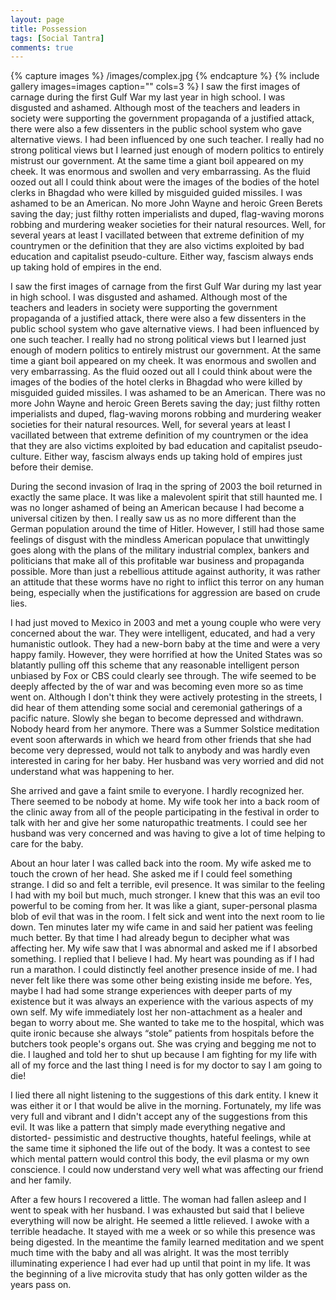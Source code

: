 ```yaml
---
layout: page
title: Possession
tags: [Social Tantra]
comments: true
---
```



{% capture images %}
	/images/complex.jpg
{% endcapture %}
{% include gallery images=images caption="" cols=3 %}
I saw the first images of carnage during the first Gulf War my last year in high school.  I was disgusted and ashamed. Although most of the teachers and leaders in society were supporting the government propaganda of a justified attack, there were also a few dissenters in the public school system who gave alternative views.  I had been influenced by one such teacher.  I really had no strong political views but I learned just enough of modern politics to entirely mistrust our government.  At the same time a giant boil appeared on my cheek.  It was enormous and swollen and very embarrassing.  As the fluid oozed out all I could think about were the images of the bodies of the hotel clerks in Bhagdad who were killed by misguided guided missiles.  I was ashamed to be an American.  No more John Wayne and heroic Green Berets saving the day; just filthy rotten imperialists and duped, flag-waving morons robbing and murdering weaker societies for their natural resources.  Well, for several years at least I vacillated between that extreme definition of my countrymen or the definition that they are also victims exploited by bad education and capitalist pseudo-culture. Either way, fascism always ends up taking hold of empires in the end.

I saw the first images of carnage from the first Gulf War during my last year in high school.  I was disgusted and ashamed.  Although most of the teachers and leaders in society were supporting the government propaganda of a justified attack, there were also a few dissenters in the public school system who gave alternative views.  I had been influenced by one such teacher.  I really had no strong political views but I learned just enough of modern politics to entirely mistrust our government.  At the same time a giant boil appeared on my cheek.  It was enormous and swollen and very embarrassing.  As the fluid oozed out all I could think about were the images of the bodies of the hotel clerks in Bhagdad who were killed by misguided guided missiles.  I was ashamed to be an American.  There was no more John Wayne and heroic Green Berets saving the day; just filthy rotten imperialists and duped, flag-waving morons robbing and murdering weaker societies for their natural resources.  Well, for several years at least I vacillated between that extreme definition of my countrymen or the idea that they are also victims exploited by bad education and capitalist pseudo-culture.  Either way, fascism always ends up taking hold of empires just before their demise.


During the second invasion of Iraq in the spring of 2003 the boil returned in exactly the same place.  It was like a malevolent spirit that still haunted me.  I was no longer ashamed of being an American because I had become a universal citizen by then.  I really saw us as no more different than the German population around the time of Hitler.  However, I still had those same feelings of disgust with the mindless American populace that unwittingly goes along with the plans of the military industrial complex, bankers and politicians that make all of this profitable war business and propaganda possible.  More than just a rebellious attitude against authority, it was rather an attitude that these worms have no right to inflict this terror on any human being, especially when the justifications for aggression are based on crude lies.

I had just moved to Mexico in 2003 and met a young couple who were very concerned about the war.  They were intelligent, educated, and had a very humanistic outlook.  They had a new-born baby at the time and were a very happy family. However, they were horrified at how the United States was so blatantly pulling off this scheme that any reasonable intelligent person unbiased by Fox or CBS could clearly see through.    The wife seemed to be deeply affected by the of war and was becoming even more so as time went on.  Although I don't think they were actively protesting in the streets, I did hear of them attending some social and ceremonial gatherings of a pacific nature.  Slowly she began to become depressed and withdrawn.  Nobody heard from her anymore.  There was a Summer Solstice meditation event soon afterwards in which we heard from other friends that she had become very depressed, would not talk to anybody and was hardly even interested in caring for her baby.  Her husband was very worried and did not understand what was happening to her.  

She arrived and gave a faint smile to everyone.  I hardly recognized her.  There seemed to be nobody at home.  My wife took her into a back room of the clinic away from all of the people participating in the festival in order to talk with her and give her some naturopathic treatments.  I could see her husband was very concerned and was having to give a lot of time helping to care for the baby.  

About an hour later I was called back into the room.  My wife asked me to touch the crown of her head.  She asked me if I could feel something strange.  I did so and felt a terrible, evil presence.  It was similar to the feeling I had with my boil but much, much stronger.  I knew that this was an evil too powerful to be coming from her.  It was like a giant, super-personal plasma blob of evil that was in the room.  I felt sick and went into the next room to lie down.  Ten minutes later my wife came in and said her patient was feeling much better.  By that time I had already begun to decipher what was affecting her.  My wife saw that I was abnormal and asked me if I absorbed something.  I replied that I believe I had.  My heart was pounding as if I had run a marathon.  I could distinctly feel another presence inside of me.  I had never felt like there was some other being existing inside me before.  Yes, maybe I had had some strange experiences with deeper parts of my existence but it was always an experience with the various aspects of my own self.  My wife immediately lost her non-attachment as a healer and began to worry about me.  She wanted to take me to the hospital, which was quite ironic because she always “stole” patients from hospitals before the butchers took people's organs out.  She was crying and begging me not to die.  I laughed and told her to shut up because I am fighting for my life with all of my force and the last thing I need is for my doctor to say I am going to die!

I lied there all night listening to the suggestions of this dark entity.  I knew it was either it or I that would be alive in the morning.  Fortunately, my life was very full and vibrant and I didn't accept any of the suggestions from this evil.  It was like a pattern that simply made everything negative and distorted-  pessimistic and destructive thoughts, hateful feelings, while at the same time it siphoned the life out of the body.  It was a contest to see which mental pattern would control this body, the evil plasma or my own conscience.  I could now understand very well what was affecting our friend and her family.  

After a few hours I recovered a little.  The woman had fallen asleep and I went to speak with her husband.  I was exhausted but said that I believe everything will now be alright.  He seemed a little relieved.  I awoke with a terrible headache.  It stayed with me a week or so while this presence was being digested.  In the meantime the family learned meditation and we spent much time with the baby and all was alright.  It was the most terribly illuminating experience I had ever had up until that point in my life.  It was the beginning of a live microvita study that has only gotten wilder as the years pass on.
